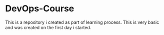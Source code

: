 # DevOps-Course
This is a repository i created as part of learning process. 
This is very basic and was created on the first day i started. 
